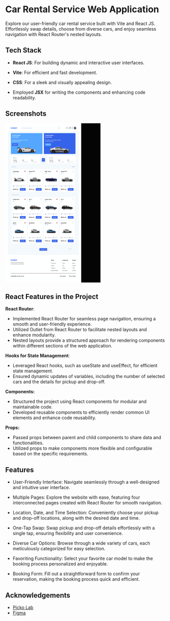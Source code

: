 
# Car Rental Service Web Application

Explore our user-friendly car rental service built with Vite and React JS. Effortlessly swap details, choose from diverse cars, and enjoy seamless navigation with React Router's nested layouts.


## Tech Stack

- **React JS**: For building dynamic and interactive user interfaces.
- **Vite**: For efficient and fast development.

- **CSS**: For a sleek and visually appealing design.
- Employed **JSX** for writing the components and enhancing code readability.

## Screenshots

<img src="./Website.gif" alt="App Screenshot" width="300" height="500">

## React Features in the Project

**React Router**: 

- Implemented React Router for seamless page navigation, ensuring a smooth and user-friendly experience.
- Utilized Outlet from React Router to facilitate nested layouts and enhance modularity.
- Nested layouts provide a structured approach for rendering components within different sections of the web application.

**Hooks for State Management**: 

- Leveraged React hooks, such as useState and useEffect, for efficient state management.
- Ensured dynamic updates of variables, including the number of selected cars and the details for pickup and drop-off.

**Components:**

- Structured the project using React components for modular and maintainable code.
- Developed reusable components to efficiently render common UI elements and enhance code reusability.

**Props:**

- Passed props between parent and child components to share data and functionalities.
- Utilized props to make components more flexible and configurable based on the specific requirements.
## Features

- User-Friendly Interface: Navigate seamlessly through a well-designed and intuitive user interface.

- Multiple Pages: Explore the website with ease, featuring four interconnected pages created with React Router for smooth navigation.
- Location, Date, and Time Selection: Conveniently choose your pickup and drop-off locations, along with the desired date and time.
- One-Tap Swap: Swap pickup and drop-off details effortlessly with a single tap, ensuring flexibility and user convenience.
- Diverse Car Options: Browse through a wide variety of cars, each meticulously categorized for easy selection.
- Favoriting Functionality: Select your favorite car model to make the booking process personalized and enjoyable.
- Booking Form: Fill out a straightforward form to confirm your reservation, making the booking process quick and efficient.


## Acknowledgements

 - [Picko Lab](https://www.figma.com/@pickolabstudio)
 - [Figma](https://www.figma.com/design/)